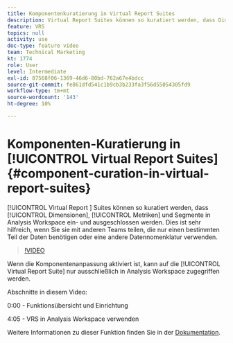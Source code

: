 ```yaml
---
title: Komponentenkuratierung in Virtual Report Suites
description: Virtual Report Suites können so kuratiert werden, dass Dimensionen, Metriken und Segmente in Analysis Workspace ein- und ausgeschlossen werden. Dies ist besonders hilfreich, wenn Sie sie mit anderen Teams teilen, die nur einen bestimmten Teil der Daten benötigen oder eine andere Datennomenklatur verwenden.
feature: VRS
topics: null
activity: use
doc-type: feature video
team: Technical Marketing
kt: 1774
role: User
level: Intermediate
exl-id: 87568f06-1369-46d6-80bd-762a67e4bdcc
source-git-commit: fe861dfd541c1b9cb3b233fa3f56d55054305fd9
workflow-type: tm+mt
source-wordcount: '143'
ht-degree: 10%

---
```


# Komponenten-Kuratierung in [!UICONTROL Virtual Report Suites] {#component-curation-in-virtual-report-suites}

[!UICONTROL Virtual Report ] Suites können so kuratiert werden, dass  [!UICONTROL Dimensionen],  [!UICONTROL Metriken] und   Segmente in Analysis Workspace ein- und ausgeschlossen werden. Dies ist sehr hilfreich, wenn Sie sie mit anderen Teams teilen, die nur einen bestimmten Teil der Daten benötigen oder eine andere Datennomenklatur verwenden.

>[!VIDEO](https://video.tv.adobe.com/v/23544/?quality=12)

Wenn die Komponentenanpassung aktiviert ist, kann auf die [!UICONTROL Virtual Report Suite] nur ausschließlich in Analysis Workspace zugegriffen werden.

Abschnitte in diesem Video:

0:00 - Funktionsübersicht und Einrichtung

4:05 - VRS in Analysis Workspace verwenden

Weitere Informationen zu dieser Funktion finden Sie in der [Dokumentation](https://experienceleague.adobe.com/docs/analytics/components/virtual-report-suites/vrs-components.html?lang=en).
